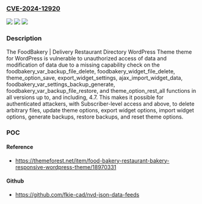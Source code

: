 ### [CVE-2024-12920](https://cve.mitre.org/cgi-bin/cvename.cgi?name=CVE-2024-12920)
![](https://img.shields.io/static/v1?label=Product&message=FoodBakery%20%7C%20Delivery%20Restaurant%20Directory%20WordPress%20Theme&color=blue)
![](https://img.shields.io/static/v1?label=Version&message=*%3C%3D%204.7%20&color=brighgreen)
![](https://img.shields.io/static/v1?label=Vulnerability&message=CWE-862%20Missing%20Authorization&color=brighgreen)

### Description

The FoodBakery | Delivery Restaurant Directory WordPress Theme theme for WordPress is vulnerable to unauthorized access of data and modification of data due to a missing capability check on the foodbakery_var_backup_file_delete, foodbakery_widget_file_delete, theme_option_save, export_widget_settings, ajax_import_widget_data, foodbakery_var_settings_backup_generate, foodbakery_var_backup_file_restore, and theme_option_rest_all functions in all versions up to, and including, 4.7. This makes it possible for authenticated attackers, with Subscriber-level access and above, to delete arbitrary files, update theme options, export widget options, import widget options, generate backups, restore backups, and reset theme options.

### POC

#### Reference
- https://themeforest.net/item/food-bakery-restaurant-bakery-responsive-wordpress-theme/18970331

#### Github
- https://github.com/fkie-cad/nvd-json-data-feeds

